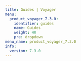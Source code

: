 ```yaml
---
title: Guides | Voyager
menu:
  product_voyager_7.3.0:
    identifier: guides
    name: Guides
    weight: 40
    pre: dropdown
menu_name: product_voyager_7.3.0
info:
  version: 7.3.0
---
```


